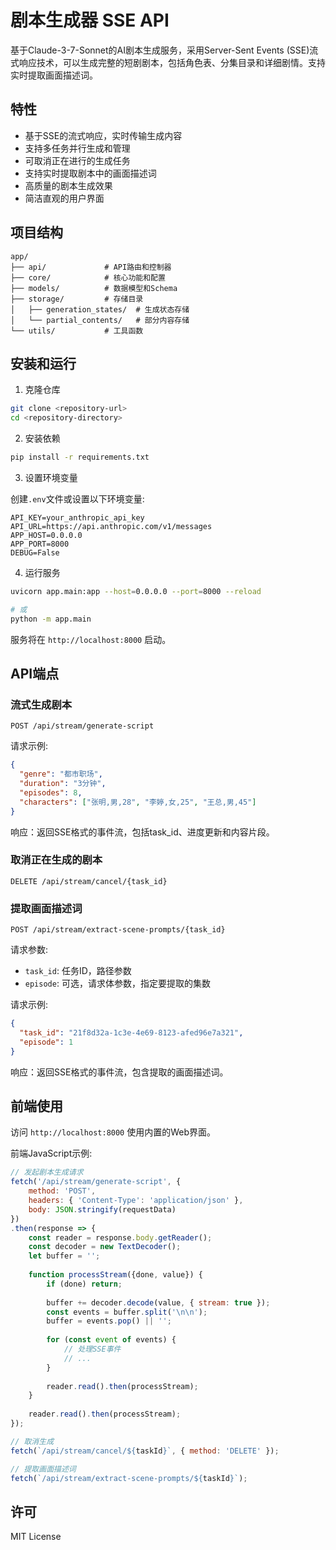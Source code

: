 # 剧本生成器 SSE API

基于Claude-3-7-Sonnet的AI剧本生成服务，采用Server-Sent Events (SSE)流式响应技术，可以生成完整的短剧剧本，包括角色表、分集目录和详细剧情。支持实时提取画面描述词。

## 特性

- 基于SSE的流式响应，实时传输生成内容
- 支持多任务并行生成和管理
- 可取消正在进行的生成任务
- 支持实时提取剧本中的画面描述词
- 高质量的剧本生成效果
- 简洁直观的用户界面

## 项目结构

```
app/
├── api/             # API路由和控制器
├── core/            # 核心功能和配置
├── models/          # 数据模型和Schema
├── storage/         # 存储目录
│   ├── generation_states/  # 生成状态存储
│   └── partial_contents/   # 部分内容存储
└── utils/           # 工具函数
```

## 安装和运行

1. 克隆仓库

```bash
git clone <repository-url>
cd <repository-directory>
```

2. 安装依赖

```bash
pip install -r requirements.txt
```

3. 设置环境变量

创建`.env`文件或设置以下环境变量:

```
API_KEY=your_anthropic_api_key
API_URL=https://api.anthropic.com/v1/messages
APP_HOST=0.0.0.0
APP_PORT=8000
DEBUG=False
```

4. 运行服务

```bash
uvicorn app.main:app --host=0.0.0.0 --port=8000 --reload

# 或
python -m app.main
```

服务将在 `http://localhost:8000` 启动。

## API端点

### 流式生成剧本

```
POST /api/stream/generate-script
```

请求示例:

```json
{
  "genre": "都市职场",
  "duration": "3分钟",
  "episodes": 8,
  "characters": ["张明,男,28", "李婷,女,25", "王总,男,45"]
}
```

响应：返回SSE格式的事件流，包括task_id、进度更新和内容片段。

### 取消正在生成的剧本

```
DELETE /api/stream/cancel/{task_id}
```

### 提取画面描述词

```
POST /api/stream/extract-scene-prompts/{task_id}
```

请求参数:
- `task_id`: 任务ID，路径参数
- `episode`: 可选，请求体参数，指定要提取的集数

请求示例:

```json
{
  "task_id": "21f8d32a-1c3e-4e69-8123-afed96e7a321",
  "episode": 1
}
```

响应：返回SSE格式的事件流，包含提取的画面描述词。

## 前端使用

访问 `http://localhost:8000` 使用内置的Web界面。

前端JavaScript示例:

```javascript
// 发起剧本生成请求
fetch('/api/stream/generate-script', {
    method: 'POST',
    headers: { 'Content-Type': 'application/json' },
    body: JSON.stringify(requestData)
})
.then(response => {
    const reader = response.body.getReader();
    const decoder = new TextDecoder();
    let buffer = '';
    
    function processStream({done, value}) {
        if (done) return;
        
        buffer += decoder.decode(value, { stream: true });
        const events = buffer.split('\n\n');
        buffer = events.pop() || '';
        
        for (const event of events) {
            // 处理SSE事件
            // ...
        }
        
        reader.read().then(processStream);
    }
    
    reader.read().then(processStream);
});

// 取消生成
fetch(`/api/stream/cancel/${taskId}`, { method: 'DELETE' });

// 提取画面描述词
fetch(`/api/stream/extract-scene-prompts/${taskId}`);
```

## 许可

MIT License 